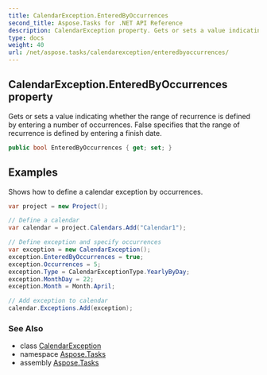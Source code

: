 ```yaml
---
title: CalendarException.EnteredByOccurrences
second_title: Aspose.Tasks for .NET API Reference
description: CalendarException property. Gets or sets a value indicating whether the range of recurrence is defined by entering a number of occurrences. False specifies that the range of recurrence is defined by entering a finish date
type: docs
weight: 40
url: /net/aspose.tasks/calendarexception/enteredbyoccurrences/
---
```

## CalendarException.EnteredByOccurrences property

Gets or sets a value indicating whether the range of recurrence is defined by entering a number of occurrences. False specifies that the range of recurrence is defined by entering a finish date.

```csharp
public bool EnteredByOccurrences { get; set; }
```

## Examples

Shows how to define a calendar exception by occurrences.

```csharp
var project = new Project();

// Define a calendar
var calendar = project.Calendars.Add("Calendar1");

// Define exception and specify occurrences
var exception = new CalendarException();
exception.EnteredByOccurrences = true;
exception.Occurrences = 5;
exception.Type = CalendarExceptionType.YearlyByDay;
exception.MonthDay = 22;
exception.Month = Month.April;

// Add exception to calendar
calendar.Exceptions.Add(exception);
```

### See Also

* class [CalendarException](../)
* namespace [Aspose.Tasks](../../calendarexception/)
* assembly [Aspose.Tasks](../../../)


